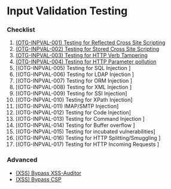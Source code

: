 # Input Validation Testing
### Checklist
1. [(OTG-INPVAL-001) Testing for Reflected Cross Site Scripting ](https://github.com/huyenlamchiton/owasp/blob/master/Input%20Validation%20Testing/%5BOTG-INPVAL-001%5D%20Reflected%20Cross%20site%20scripting.md)  
2. [(OTG-INPVAL-002) Testing for Stored Cross Site Scripting ](https://github.com/huyenlamchiton/owasp/blob/master/Input%20Validation%20Testing/%5BOTG-INPVAL-002%5D%20Stored%20Cross%20site%20scripting%20.md)  
3. [(OTG-INPVAL-003) Testing for HTTP Verb Tampering ](https://github.com/X-Cotang/owasp/blob/master/Input%20Validation%20Testing/%5BOTG-INPVAL-003%5D%20HTTP%20Verb%20Tampering%20.md)  
4. [(OTG-INPVAL-004) Testing for HTTP Parameter pollution ](https://github.com/X-Cotang/owasp/blob/master/Input%20Validation%20Testing/%5BOTG-INPVAL-004%5D%20Testing%20for%20HTTP%20Parameter%20pollution.md)  
5. [(OTG-INPVAL-005) Testing for SQL Injection ]  
6. [(OTG-INPVAL-006) Testing for LDAP Injection ]  
7. [(OTG-INPVAL-007) Testing for ORM Injection ]  
8. [(OTG-INPVAL-008) Testing for XML Injection ]  
9. [(OTG-INPVAL-009) Testing for SSI Injection]  
10. [(OTG-INPVAL-010) Testing for XPath Injection]  
11. [(OTG-INPVAL-011) IMAP/SMTP Injection]  
12. [(OTG-INPVAL-012) Testing for Code Injection]  
13. [(OTG-INPVAL-013) Testing for Command Injection ]  
14. [(OTG-INPVAL-014) Testing for Buffer overflow ]  
15. [(OTG-INPVAL-015) Testing for incubated vulnerabilities]  
16. [(OTG-INPVAL-016) Testing for HTTP Splitting/Smuggling ]  
17. [(OTG-INPVAL-017) Testing for HTTP Incoming Requests ]  
### Advanced
- [(XSS) Bypass XSS-Auditor](https://github.com/X-Cotang/owasp/blob/master/Input%20Validation%20Testing/%5BXSS%5D%20Bypass%20XSS-auditor.md)
- [(XSS) Bypass CSP](https://github.com/X-Cotang/owasp/blob/master/Input%20Validation%20Testing/%5BXSS%5D%20Bypass%20CSP.md)